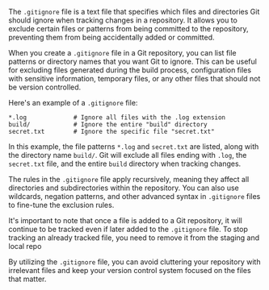 The `.gitignore` file is a text file that specifies which files and directories Git should ignore when tracking changes in a repository. It allows you to exclude certain files or patterns from being committed to the repository, preventing them from being accidentally added or committed.

When you create a `.gitignore` file in a Git repository, you can list file patterns or directory names that you want Git to ignore. This can be useful for excluding files generated during the build process, configuration files with sensitive information, temporary files, or any other files that should not be version controlled.

Here's an example of a `.gitignore` file:

```
*.log             # Ignore all files with the .log extension
build/            # Ignore the entire "build" directory
secret.txt        # Ignore the specific file "secret.txt"
```

In this example, the file patterns `*.log` and `secret.txt` are listed, along with the directory name `build/`. Git will exclude all files ending with `.log`, the `secret.txt` file, and the entire `build` directory when tracking changes.

The rules in the `.gitignore` file apply recursively, meaning they affect all directories and subdirectories within the repository. You can also use wildcards, negation patterns, and other advanced syntax in `.gitignore` files to fine-tune the exclusion rules.

It's important to note that once a file is added to a Git repository, it will continue to be tracked even if later added to the `.gitignore` file. To stop tracking an already tracked file, you need to remove it from the staging and local repo

By utilizing the `.gitignore` file, you can avoid cluttering your repository with irrelevant files and keep your version control system focused on the files that matter.
